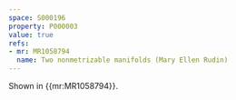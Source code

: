 ```yaml
---
space: S000196
property: P000003
value: true
refs:
- mr: MR1058794
  name: Two nonmetrizable manifolds (Mary Ellen Rudin)
---
```


Shown in {{mr:MR1058794}}.

